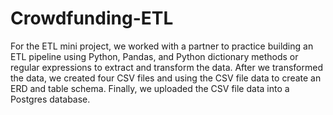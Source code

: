 # Crowdfunding-ETL
For the ETL mini project, we worked with a partner to practice building an ETL pipeline using Python, Pandas, and Python dictionary
methods or regular expressions to extract and transform the data.  After we transformed the data, we created four CSV files and using 
the CSV file data to create an ERD and table schema.  Finally, we uploaded the CSV file data into a Postgres database.
